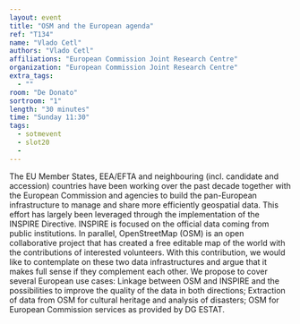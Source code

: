```yaml
---
layout: event
title: "OSM and the European agenda"
ref: "T134"
name: "Vlado Cetl"
authors: "Vlado Cetl"
affiliations: "European Commission Joint Research Centre"
organization: "European Commission Joint Research Centre"
extra_tags:
  - ""
room: "De Donato"
sortroom: "1"
length: "30 minutes"
time: "Sunday 11:30"
tags:
  - sotmevent
  - slot20
  - 
---
```

The EU Member States, EEA/EFTA  and neighbouring (incl. candidate and accession) countries have been working over the past decade together with the European Commission and agencies to build the pan-European infrastructure to manage and share more efficiently geospatial data. This effort has largely been leveraged through the implementation of the INSPIRE Directive. INSPIRE is focused on the official data coming from public institutions. In parallel, OpenStreetMap (OSM) is an open collaborative project that has created a free editable map of the world with the contributions of interested volunteers. With this contribution, we would like to contemplate on these two data infrastructures and argue that it makes full sense if they complement each other. We propose to cover several European use cases: Linkage between OSM and INSPIRE and the possibilities to improve the quality of the data in both directions; Extraction of data from OSM for cultural heritage and analysis of disasters; OSM for European Commission services as provided by DG ESTAT.